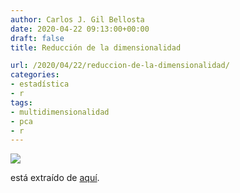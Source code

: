 ```yaml
---
author: Carlos J. Gil Bellosta
date: 2020-04-22 09:13:00+00:00
draft: false
title: Reducción de la dimensionalidad

url: /2020/04/22/reduccion-de-la-dimensionalidad/
categories:
- estadística
- r
tags:
- multidimensionalidad
- pca
- r
---
```


![](/wp-uploads/2020/04/dimension_reduccion.png#center)

está extraído de [aquí](https://github.com/gdkrmr/dimRed/blob/master/vignettes/dimensionality-reduction.pdf).



